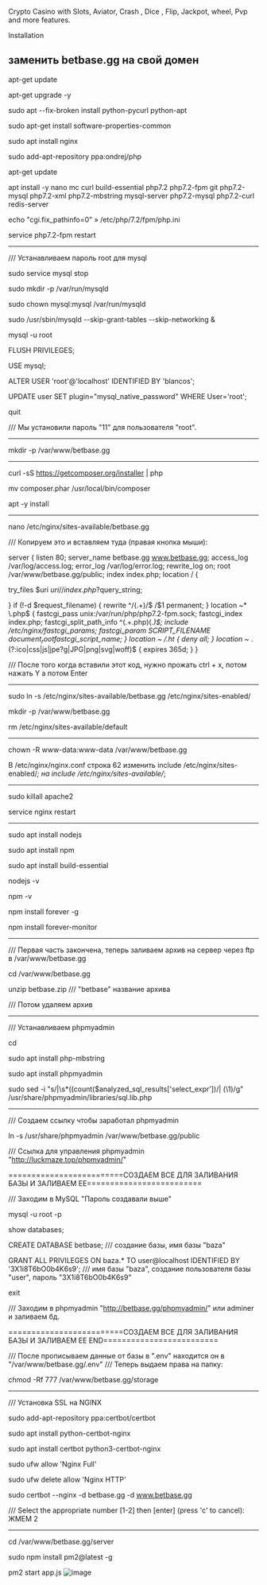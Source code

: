 Crypto Casino with Slots, Aviator, Crash , Dice , Flip, Jackpot, wheel, Pvp and more features.


Installation 

заменить betbase.gg на свой домен
-------------------------------------------------

apt-get update

apt-get upgrade -y

sudo apt --fix-broken install python-pycurl python-apt

sudo apt-get install software-properties-common

sudo apt install nginx

sudo add-apt-repository ppa:ondrej/php

apt-get update

apt install -y nano mc curl build-essential php7.2 php7.2-fpm git php7.2-mysql php7.2-xml php7.2-mbstring mysql-server php7.2-mysql php7.2-curl redis-server

echo "cgi.fix_pathinfo=0" » /etc/php/7.2/fpm/php.ini

service php7.2-fpm restart

-------------------------------------------------

/// Устанавливаем пароль root для mysql

sudo service mysql stop

sudo mkdir -p /var/run/mysqld

sudo chown mysql:mysql /var/run/mysqld

sudo /usr/sbin/mysqld --skip-grant-tables --skip-networking &

mysql -u root

FLUSH PRIVILEGES;

USE mysql;

ALTER USER 'root'@'localhost' IDENTIFIED BY 'blancos';


UPDATE user SET plugin="mysql_native_password" WHERE User='root';

quit

/// Мы установили пароль "11" для пользователя "root".

-------------------------------------------------

<!--Создание папки-->

mkdir -p /var/www/betbase.gg

-------------------------------------------------

<!--Установка композера-->

curl -sS https://getcomposer.org/installer | php

mv composer.phar /usr/local/bin/composer

apt -y install

-------------------------------------------------

<!--Настройка нгиникса-->


nano /etc/nginx/sites-available/betbase.gg

/// Копируем это и вставляем туда (правая кнопка мыши):

server {
listen 80;
server_name betbase.gg www.betbase.gg;
access_log /var/log/access.log;
error_log /var/log/error.log;
rewrite_log on;
root /var/www/betbase.gg/public;
index index.php;
location / {

try_files $uri $uri/ /index.php?$query_string;

}
if (!-d $request_filename) {
rewrite ^/(.+)/$ /$1 permanent;
}
location ~* \.php$ {
fastcgi_pass unix:/var/run/php/php7.2-fpm.sock;
fastcgi_index index.php;
fastcgi_split_path_info ^(.+\.php)(.*)$;
include /etc/nginx/fastcgi_params;
fastcgi_param SCRIPT_FILENAME $document_root$fastcgi_script_name;
}
location ~ /\.ht {
deny all;
}
location ~* \.(?:ico|css|js|jpe?g|JPG|png|svg|woff)$ {
expires 365d;
}
}

/// После того когда вставили этот код, нужно прожать ctrl + x, потом нажать Y а потом Enter

-------------------------------------------------

<!--Создаем нужные папки и удаляем ненужные-->


sudo ln -s /etc/nginx/sites-available/betbase.gg /etc/nginx/sites-enabled/


mkdir -p /var/www/betbase.gg

rm /etc/nginx/sites-available/default

-------------------------------------------------

<!--Устанавливаем права-->

chown -R www-data:www-data /var/www/betbase.gg

В /etc/nginx/nginx.conf строка 62 изменить include /etc/nginx/sites-enabled/*; на include /etc/nginx/sites-available/*;

-------------------------------------------------

<!--Перезагружаем нгиникс чтобы наши настройки сохранились-->

sudo killall apache2

service nginx restart

-------------------------------------------------

<!--Установка ноде и пм2 для дальнейшего запуска бота-->

sudo apt install nodejs

sudo apt install npm

sudo apt install build-essential

nodejs -v

npm -v

npm install forever -g

npm install forever-monitor

-------------------------------------------------

/// Первая часть закончена, теперь заливаем архив на сервер через ftp в /var/www/betbase.gg

cd /var/www/betbase.gg

unzip betbase.zip /// "betbase" название архива

/// Потом удаляем архив

-------------------------------------------------

/// Устанавливаем phpmyadmin

cd 

sudo apt install php-mbstring

sudo apt install phpmyadmin

sudo sed -i "s/|\s*\((count(\$analyzed_sql_results\['select_expr'\]\)/| (\1)/g" /usr/share/phpmyadmin/libraries/sql.lib.php

-------------------------------------------------

/// Создаем ссылку чтобы заработал phpmyadmin

ln -s /usr/share/phpmyadmin /var/www/betbase.gg/public

/// Ссылка для управления phpmyadmin "http://luckmaze.top/phpmyadmin/"

=========================СОЗДАЕМ ВСЕ ДЛЯ ЗАЛИВАНИЯ БАЗЫ И ЗАЛИВАЕМ ЕЕ=========================

/// Заходим в MySQL "Пароль создавали выше"

mysql -u root -p

show databases;

CREATE DATABASE betbase; /// создание базы, имя базы "baza"

GRANT ALL PRIVILEGES ON baza.* TO user@localhost IDENTIFIED BY '3X1i8T6bO0b4K6s9'; /// имя базы "baza", создание пользователя базы "user", пароль "3X1i8T6bO0b4K6s9"

exit

/// Заходим в phpmyadmin "http://betbase.gg/phpmyadmin/" или adminer и заливаем бд.

=========================СОЗДАЕМ ВСЕ ДЛЯ ЗАЛИВАНИЯ БАЗЫ И ЗАЛИВАЕМ ЕЕ END=========================

/// После прописываем данные от базы в ".env" находится он в "/var/www/betbase.gg/.env"
/// Теперь выдаем права на папку:

chmod -Rf 777 /var/www/betbase.gg/storage

-------------------------------------------------

/// Установка SSL на NGINX

sudo add-apt-repository ppa:certbot/certbot

sudo apt install python-certbot-nginx

sudo apt install certbot python3-certbot-nginx

sudo ufw allow 'Nginx Full'

sudo ufw delete allow 'Nginx HTTP'

sudo certbot --nginx -d betbase.gg -d www.betbase.gg

/// Select the appropriate number [1-2] then [enter] (press 'c' to cancel): ЖМЕМ 2

-------------------------------------------------

cd /var/www/betbase.gg/server

sudo npm install pm2@latest -g

pm2 start app.js
![image](https://user-images.githubusercontent.com/94198465/208200275-9d6fd2c6-0ffd-4e9d-8856-710d788830d0.png)

